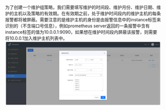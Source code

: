为了创建一个维护组策略，我们需要填写维护的时间段、维护月份、维护日期、维护的主机以及策略的有效期。在有效期之前，处于维护时间段内的维护主机的每条报警都将被屏蔽。需要注意的是维护主机的身份是由报警信息中的instance标签来识别的（不含端口号信息），例如prometheus server返回的一条报警中含有instance标签的值为10.0.0.1:9090，如果想在维护时间段内屏蔽该报警，则需要将10.0.0.1加入维护主机列表中。  
![maintaingroup](docs/images/maintaingroup.png)